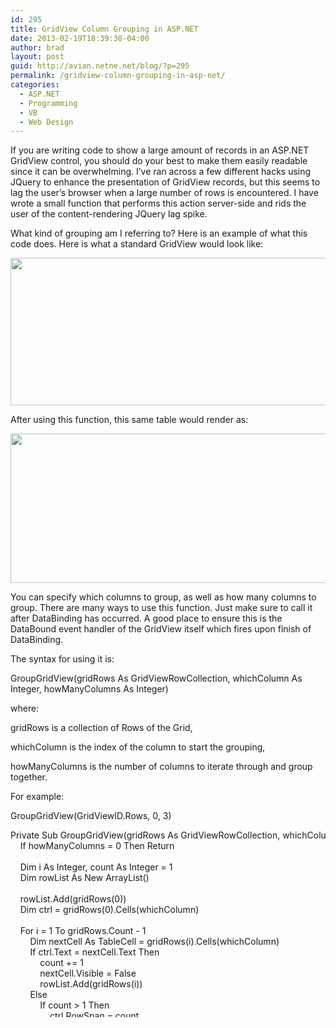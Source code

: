 ```yaml
---
id: 295
title: GridView Column Grouping in ASP.NET
date: 2013-02-19T18:39:30-04:00
author: brad
layout: post
guid: http://avian.netne.net/blog/?p=295
permalink: /gridview-column-grouping-in-asp-net/
categories:
  - ASP.NET
  - Programming
  - VB
  - Web Design
---
```

If you are writing code to show a large amount of records in an ASP.NET GridView control, you should do your best to make them easily readable since it can be overwhelming. I&#8217;ve ran across a few different hacks using JQuery to enhance the presentation of GridView records, but this seems to lag the user&#8217;s browser when a large number of rows is encountered. I have wrote a small function that performs this action server-side and rids the user of the content-rendering JQuery lag spike.

<!--more-->

What kind of grouping am I referring to? Here is an example of what this code does. Here is what a standard GridView would look like:

[<img class="alignnone size-full wp-image-299" title="before" src="http://br4d.net/wp-content/uploads/2013/02/before.png" alt="" width="536" height="236" srcset="http://br4d.net/wp-content/uploads/2013/02/before.png 536w, http://br4d.net/wp-content/uploads/2013/02/before-300x132.png 300w" sizes="(max-width: 536px) 100vw, 536px" />](http://br4d.net/wp-content/uploads/2013/02/before.png)

After using this function, this same table would render as:

[<img class="alignnone size-full wp-image-300" title="after" src="http://br4d.net/wp-content/uploads/2013/02/after.png" alt="" width="530" height="239" srcset="http://br4d.net/wp-content/uploads/2013/02/after.png 530w, http://br4d.net/wp-content/uploads/2013/02/after-300x135.png 300w" sizes="(max-width: 530px) 100vw, 530px" />](http://br4d.net/wp-content/uploads/2013/02/after.png)

You can specify which columns to group, as well as how many columns to group. There are many ways to use this function. Just make sure to call it after DataBinding has occurred. A good place to ensure this is the DataBound event handler of the GridView itself which fires upon finish of DataBinding.

The syntax for using it is:

GroupGridView(gridRows As GridViewRowCollection, whichColumn As Integer, howManyColumns As Integer)

where:

gridRows is a collection of Rows of the Grid,

whichColumn is the index of the column to start the grouping,

howManyColumns is the number of columns to iterate through and group together.

For example:

GroupGridView(GridViewID.Rows, 0, 3)

<div class="codecolorer-container vb default" style="overflow:auto;white-space:nowrap;height:300px;">
  <div class="vb codecolorer">
    <span class="kw2">Private</span> <span class="kw2">Sub</span> GroupGridView(gridRows <span class="kw4">As</span> GridViewRowCollection, whichColumn <span class="kw4">As</span> <span class="kw1">Integer</span>, howManyColumns <span class="kw4">As</span> <span class="kw1">Integer</span>)<br /> &nbsp; &nbsp; <span class="kw3">If</span> howManyColumns = 0 <span class="kw3">Then</span> Return<br /> <br /> &nbsp; &nbsp; <span class="kw4">Dim</span> i <span class="kw4">As</span> <span class="kw1">Integer</span>, count <span class="kw4">As</span> <span class="kw1">Integer</span> = 1<br /> &nbsp; &nbsp; <span class="kw4">Dim</span> rowList <span class="kw4">As</span> <span class="kw2">New</span> ArrayList()<br /> <br /> &nbsp; &nbsp; rowList.Add(gridRows(0))<br /> &nbsp; &nbsp; <span class="kw4">Dim</span> ctrl = gridRows(0).Cells(whichColumn)<br /> <br /> &nbsp; &nbsp; <span class="kw3">For</span> i = 1 <span class="kw3">To</span> gridRows.Count - 1<br /> &nbsp; &nbsp; &nbsp; &nbsp; <span class="kw4">Dim</span> nextCell <span class="kw4">As</span> TableCell = gridRows(i).Cells(whichColumn)<br /> &nbsp; &nbsp; &nbsp; &nbsp; <span class="kw3">If</span> ctrl.Text = nextCell.Text <span class="kw3">Then</span><br /> &nbsp; &nbsp; &nbsp; &nbsp; &nbsp; &nbsp; count += 1<br /> &nbsp; &nbsp; &nbsp; &nbsp; &nbsp; &nbsp; nextCell.Visible = <span class="kw5">False</span><br /> &nbsp; &nbsp; &nbsp; &nbsp; &nbsp; &nbsp; rowList.Add(gridRows(i))<br /> &nbsp; &nbsp; &nbsp; &nbsp; <span class="kw3">Else</span><br /> &nbsp; &nbsp; &nbsp; &nbsp; &nbsp; &nbsp; <span class="kw3">If</span> count > 1 <span class="kw3">Then</span><br /> &nbsp; &nbsp; &nbsp; &nbsp; &nbsp; &nbsp; &nbsp; &nbsp; ctrl.RowSpan = count<br /> &nbsp; &nbsp; &nbsp; &nbsp; &nbsp; &nbsp; &nbsp; &nbsp; GroupGridView(<span class="kw2">New</span> GridViewRowCollection(rowList), whichColumn + 1, howManyColumns - 1)<br /> &nbsp; &nbsp; &nbsp; &nbsp; &nbsp; &nbsp; <span class="kw3">End</span> <span class="kw3">If</span><br /> &nbsp; &nbsp; &nbsp; &nbsp; &nbsp; &nbsp; count = 1<br /> &nbsp; &nbsp; &nbsp; &nbsp; &nbsp; &nbsp; rowList.Clear()<br /> &nbsp; &nbsp; &nbsp; &nbsp; &nbsp; &nbsp; ctrl = gridRows(i).Cells(whichColumn)<br /> &nbsp; &nbsp; &nbsp; &nbsp; &nbsp; &nbsp; rowList.Add(gridRows(i))<br /> &nbsp; &nbsp; &nbsp; &nbsp; <span class="kw3">End</span> <span class="kw3">If</span><br /> &nbsp; &nbsp; <span class="kw3">Next</span><br /> <br /> &nbsp; &nbsp; <span class="kw3">If</span> count > 1 <span class="kw3">Then</span><br /> &nbsp; &nbsp; &nbsp; &nbsp; ctrl.RowSpan = count<br /> &nbsp; &nbsp; &nbsp; &nbsp; GroupGridView(<span class="kw2">New</span> GridViewRowCollection(rowList), whichColumn + 1, howManyColumns - 1)<br /> &nbsp; &nbsp; <span class="kw3">End</span> <span class="kw3">If</span><br /> <span class="kw3">End</span> <span class="kw2">Sub</span>
  </div>
</div>